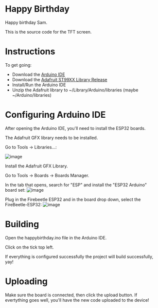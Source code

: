 # Happy Birthday
Happy birthday Sam.

This is the source code for the TFT screen.

# Instructions
To get going:

 * Download the [Arduino IDE](https://www.arduino.cc/en/software)
 * Download the [Adafruit ST99XX Library Release](https://github.com/adafruit/Adafruit-ST7735-Library/releases/tag/1.10.1)
 * Install/Run the Arduino IDE
 * Unzip the Adafruit library to ~/Library/Arduino/libraries (maybe ~/Arduino/libraries)

# Configuring Arduino IDE
After opening the Arduino IDE, you'll need to install the ESP32 boards.

The Adafruit GFX library needs to be installed. 

Go to Tools -> Libraries...:

![image](https://github.com/ChrisAJS/HappyBirthdayTftEsp/assets/4558817/4eee7dff-7686-4e79-8611-0d8c338d3021)

Install the Adafruit GFX Library.

Go to Tools → Boards → Boards Manager.

In the tab that opens, search for "ESP" and install the "ESP32 Arduino" board set:
![image](https://github.com/ChrisAJS/HappyBirthdayTftEsp/assets/4558817/f3fafae9-83d9-4f02-904a-445d43fcb6bd)

Plug in the Firebeetle ESP32 and in the board drop down, select the FireBeetle-ESP32:
![image](https://github.com/ChrisAJS/HappyBirthdayTftEsp/assets/4558817/a3c96544-41cf-4309-9419-a3de0ac855b7)

# Building
Open the happybirthday.ino file in the Arduino IDE.

Click on the tick top left.

If everything is configured successfully the project will build successfully, yay!

# Uploading
Make sure the board is connected, then click the upload button. If evertything goes well, you'll have the new code uploaded to the device!
